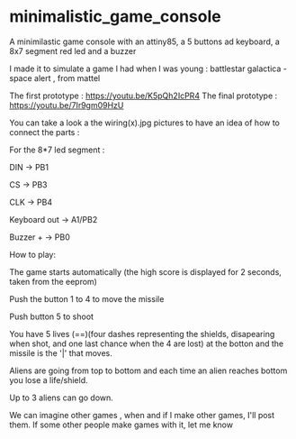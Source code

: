 # minimalistic_game_console

A minimilastic game console with an attiny85, a 5 buttons ad keyboard, a 8x7 segment red led and a buzzer

I made it to simulate a game I had when I was young : battlestar galactica - space alert , from mattel

The first prototype : https://youtu.be/K5pQh2IcPR4
The final prototype : https://youtu.be/7Ir9gm09HzU



You can take a look a the wiring(x).jpg pictures to have an idea of how to connect the parts :


For the 8*7 led segment :

DIN -> PB1

CS -> PB3

CLK -> PB4


Keyboard out -> A1/PB2


Buzzer  + -> PB0



How to play:

The game starts automatically (the high score is displayed for 2 seconds, taken from the eeprom)

Push the button 1 to 4 to move the missile

Push button 5 to shoot

You have 5 lives (==)(four dashes representing the shields, disapearing when shot, and one last chance when the 4 are lost)  at the botton and the missile is the '|' that moves.

Aliens are going from top to bottom and each time an alien reaches bottom you lose a life/shield.

Up to 3 aliens can  go down.


We can imagine other games , when and if I make other games, I'll post them.
If some other people make games with it, let me know

